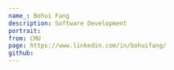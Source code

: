 ```yaml
---
name_: Bohui Fang
description: Software Development
portrait:
from: CMU
page: https://www.linkedin.com/in/bohuifang/
github:
---
```

